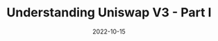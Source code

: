 ---
title: Understanding Uniswap V3 - Part I
date: "2022-10-15"
intro: "How we got from V2, and why V3 was even needed."
---
